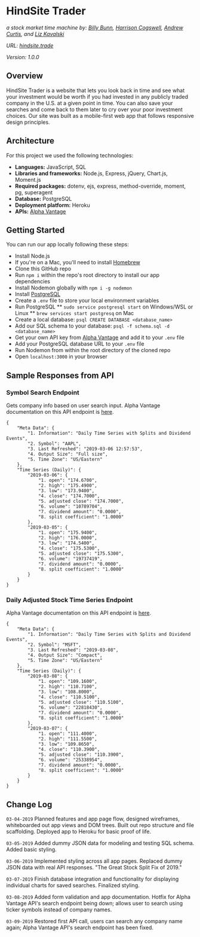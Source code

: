 # HindSite Trader

*a stock market time machine by:*
*[Billy Bunn](https://github.com/BillyBunn), [Harrison Cogswell](https://github.com/HCoggers), [Andrew Curtis](https://github.com/amjcurtis), and [Liz Kavalski](https://github.com/lizkavalski)*

*URL: [hindsite.trade](http://hindsite.trade)*

*Version: 1.0.0*

## Overview

HindSite Trader is a website that lets you look back in time and see what your investment would be worth if you had invested in any publicly traded company in the U.S. at a given point in time. You can also save your searches and come back to them later to cry over your poor investment choices. Our site was built as a mobile-first web app that follows responsive design principles. 

## Architecture

For this project we used the following technologies: 

* **Languages:** JavaScript, SQL
* **Libraries and frameworks:** Node.js, Express, jQuery, Chart.js, Moment.js
* **Required packages:** dotenv, ejs, express, method-override, moment, pg, superagent
* **Database:** PostgreSQL
* **Deployment platform:** Heroku
* **APIs:** [Alpha Vantage](https://www.alphavantage.co/)

## Getting Started

You can run our app locally following these steps: 

* Install Node.js
* If you're on a Mac, you'll need to install [Homebrew](https://brew.sh)
* Clone this GitHub repo
* Run `npm i` within the repo's root directory to install our app dependencies
* Install Nodemon globally with `npm i -g nodemon`
* Install [PostgreSQL](https://www.postgresql.org/download)
* Create a `.env` file to store your local environment variables
* Run PostgreSQL
** `sudo service postgresql start` on Windows/WSL or Linux
** `brew services start postgresq` on Mac
* Create a local database: `psql CREATE DATABASE <database_name>`
* Add our SQL schema to your database: `psql -f schema.sql -d <database_name>`
* Get your own API key from [Alpha Vantage](https://www.alphavantage.co/) and add it to your `.env` file
* Add your PostgreSQL database URL to your `.env` file
* Run Nodemon from within the root directory of the cloned repo
* Open `localhost:3000` in your browser

## Sample Responses from API

### Symbol Search Endpoint

Gets company info based on user search input. Alpha Vantage documentation on this API endpoint is [here](https://www.alphavantage.co/documentation/#symbolsearch). 

```
{
    "Meta Data": {
        "1. Information": "Daily Time Series with Splits and Dividend Events",
        "2. Symbol": "AAPL",
        "3. Last Refreshed": "2019-03-06 12:57:53",
        "4. Output Size": "Full size",
        "5. Time Zone": "US/Eastern"
    },
    "Time Series (Daily)": {
        "2019-03-06": {
            "1. open": "174.6700",
            "2. high": "175.4900",
            "3. low": "173.9400",
            "4. close": "174.7000",
            "5. adjusted close": "174.7000",
            "6. volume": "10789704",
            "7. dividend amount": "0.0000",
            "8. split coefficient": "1.0000"
        },
        "2019-03-05": {
            "1. open": "175.9400",
            "2. high": "176.0000",
            "3. low": "174.5400",
            "4. close": "175.5300",
            "5. adjusted close": "175.5300",
            "6. volume": "19737419",
            "7. dividend amount": "0.0000",
            "8. split coefficient": "1.0000"
        }
    }
}    
```

### Daily Adjusted Stock Time Series Endpoint 

Alpha Vantage documentation on this API endpoint is [here](https://www.alphavantage.co/documentation/#dailyadj).

```
{
    "Meta Data": {
        "1. Information": "Daily Time Series with Splits and Dividend Events",
        "2. Symbol": "MSFT",
        "3. Last Refreshed": "2019-03-08",
        "4. Output Size": "Compact",
        "5. Time Zone": "US/Eastern"
    },
    "Time Series (Daily)": {
        "2019-03-08": {
            "1. open": "109.1600",
            "2. high": "110.7100",
            "3. low": "108.8000",
            "4. close": "110.5100",
            "5. adjusted close": "110.5100",
            "6. volume": "22818430",
            "7. dividend amount": "0.0000",
            "8. split coefficient": "1.0000"
        },
        "2019-03-07": {
            "1. open": "111.4000",
            "2. high": "111.5500",
            "3. low": "109.8650",
            "4. close": "110.3900",
            "5. adjusted close": "110.3900",
            "6. volume": "25338954",
            "7. dividend amount": "0.0000",
            "8. split coefficient": "1.0000"
        }
    }
}
```

## Change Log

`03-04-2019` Planned features and app page flow, designed wireframes, whiteboarded out app views and DOM trees. Built out repo structure and file scaffolding. Deployed app to Heroku for basic proof of life.

`03-05-2019` Added dummy JSON data for modeling and testing SQL schema. Added basic styling.

`03-06-2019` Implemented styling across all app pages. Replaced dummy JSON data with real API responses. "The Great Stock Split Fix of 2019."

`03-07-2019` Finish database integration and functionality for displaying individual charts for saved searches. Finalized styling.

`03-08-2019` Added form validation and app documentation. Hotfix for Alpha Vantage API's search endpoint being down; allows user to search using ticker symbols instead of company names. 

`03-09-2019` Restored first API call, users can search any company name again; Alpha Vantage API's search endpoint has been fixed.
